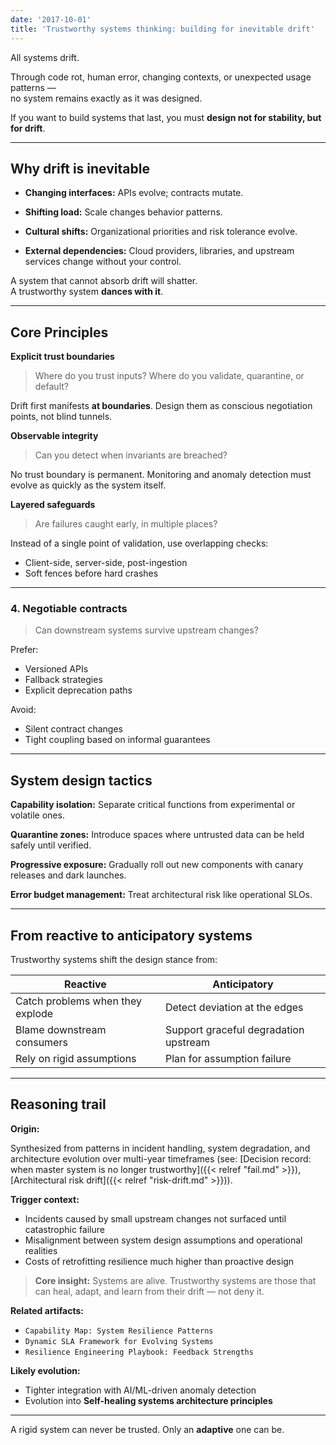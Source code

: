 ```yaml
---
date: '2017-10-01'
title: 'Trustworthy systems thinking: building for inevitable drift'
---
```


All systems drift.

Through code rot, human error, changing contexts, or unexpected usage patterns —  
no system remains exactly as it was designed.

If you want to build systems that last, you must **design not for stability, but for drift**.

---

## Why drift is inevitable

- **Changing interfaces:** 
APIs evolve; contracts mutate.

- **Shifting load:** 
Scale changes behavior patterns.

- **Cultural shifts:**
Organizational priorities and risk tolerance evolve.

- **External dependencies:**
Cloud providers, libraries, and upstream services change without your control.

A system that cannot absorb drift will shatter.  
A trustworthy system **dances with it**.

---

## Core Principles

**Explicit trust boundaries**

> Where do you trust inputs? Where do you validate, quarantine, or default?

Drift first manifests **at boundaries**. Design them as conscious negotiation points, not blind tunnels.

**Observable integrity**

> Can you detect when invariants are breached?

No trust boundary is permanent. Monitoring and anomaly detection must evolve as quickly as the system itself.

**Layered safeguards**

> Are failures caught early, in multiple places?

Instead of a single point of validation, use overlapping checks:

- Client-side, server-side, post-ingestion
- Soft fences before hard crashes

---

### 4. **Negotiable contracts**
> Can downstream systems survive upstream changes?

Prefer:

- Versioned APIs
- Fallback strategies
- Explicit deprecation paths

Avoid:

- Silent contract changes
- Tight coupling based on informal guarantees

---

## System design tactics

**Capability isolation:** 
Separate critical functions from experimental or volatile ones.

**Quarantine zones:** 
Introduce spaces where untrusted data can be held safely until verified.

**Progressive exposure:** 
Gradually roll out new components with canary releases and dark launches.

**Error budget management:** 
Treat architectural risk like operational SLOs.

---

## From reactive to anticipatory systems

Trustworthy systems shift the design stance from:

| Reactive                         | Anticipatory                          |
|----------------------------------|---------------------------------------|
| Catch problems when they explode | Detect deviation at the edges         |
| Blame downstream consumers       | Support graceful degradation upstream |
| Rely on rigid assumptions        | Plan for assumption failure           |

---

## Reasoning trail

**Origin:**  

Synthesized from patterns in incident handling, system degradation, and architecture evolution over multi-year timeframes (see: 
 [Decision record: when master system is no longer trustworthy]({{< relref "fail.md" >}}), 
 [Architectural risk drift]({{< relref "risk-drift.md" >}})).

**Trigger context:**  

- Incidents caused by small upstream changes not surfaced until catastrophic failure
- Misalignment between system design assumptions and operational realities
- Costs of retrofitting resilience much higher than proactive design

> **Core insight:**  Systems are alive. Trustworthy systems are those that can heal, adapt, and learn from their drift — not deny it.

**Related artifacts:**

- `Capability Map: System Resilience Patterns`  
- `Dynamic SLA Framework for Evolving Systems`  
- `Resilience Engineering Playbook: Feedback Strengths`

**Likely evolution:**

- Tighter integration with AI/ML-driven anomaly detection  
- Evolution into **Self-healing systems architecture principles**

---

A rigid system can never be trusted. Only an **adaptive** one can be.
